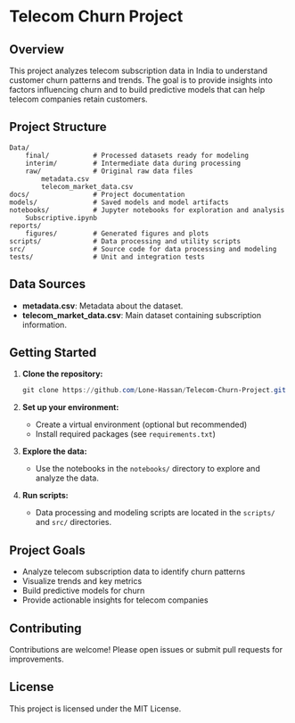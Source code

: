 # Telecom Churn Project

## Overview
This project analyzes telecom subscription data in India to understand customer churn patterns and trends. The goal is to provide insights into factors influencing churn and to build predictive models that can help telecom companies retain customers.

## Project Structure
```
Data/
    final/           # Processed datasets ready for modeling
    interim/         # Intermediate data during processing
    raw/             # Original raw data files
        metadata.csv
        telecom_market_data.csv
docs/                # Project documentation
models/              # Saved models and model artifacts
notebooks/           # Jupyter notebooks for exploration and analysis
    Subscriptive.ipynb
reports/
    figures/         # Generated figures and plots
scripts/             # Data processing and utility scripts
src/                 # Source code for data processing and modeling
tests/               # Unit and integration tests
```

## Data Sources
- **metadata.csv**: Metadata about the dataset.
- **telecom_market_data.csv**: Main dataset containing subscription information.

## Getting Started
1. **Clone the repository:**
   ```powershell
   git clone https://github.com/Lone-Hassan/Telecom-Churn-Project.git
   ```
2. **Set up your environment:**
   - Create a virtual environment (optional but recommended)
   - Install required packages (see `requirements.txt`)

3. **Explore the data:**
   - Use the notebooks in the `notebooks/` directory to explore and analyze the data.

4. **Run scripts:**
   - Data processing and modeling scripts are located in the `scripts/` and `src/` directories.

## Project Goals
- Analyze telecom subscription data to identify churn patterns
- Visualize trends and key metrics
- Build predictive models for churn
- Provide actionable insights for telecom companies

## Contributing
Contributions are welcome! Please open issues or submit pull requests for improvements.

## License
This project is licensed under the MIT License.
